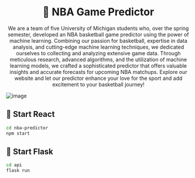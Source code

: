 <h1 align="center">🏀 NBA Game Predictor</h1>

<p align="center">
  We are a team of five University of
            Michigan students who, over the spring semester, developed
            an NBA basketball game predictor using the power of machine
            learning. Combining our passion for basketball, expertise
            in data analysis, and cutting-edge machine learning 
            techniques, we dedicated ourselves to collecting and
            analyzing extensive game data. Through meticulous 
            research, advanced algorithms, and the utilization of
            machine learning models, we crafted a sophisticated 
            predictor that offers valuable insights and accurate 
            forecasts for upcoming NBA matchups. Explore our website 
            and let our predictor enhance your love for the sport 
            and add excitement to your basketball journey!
</p>

![image](https://github.com/rettag/NBA-Game-Predictor/assets/73906088/7719c09d-9948-41d8-ac4f-c06b23d29982)

<h2>🚀 Start React</h2>

```bash
cd nba-predictor
npm start
```

<h2>🐍 Start Flask</h2>

```bash
cd api
flask run
```



